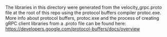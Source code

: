 The libraries in this directory were generated from the velocity_grpc.proto file at the root of this repo using the protocol buffers compiler protoc.exe. More info about protocol buffers, protoc.exe and the process of creating gRPC client libraries from a .proto file can be found here: https://developers.google.com/protocol-buffers/docs/overview
